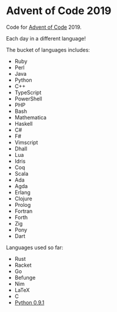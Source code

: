 # Advent of Code 2019

Code for [Advent of Code][aoc] 2019.

Each day in a different language!

The bucket of languages includes:

- Ruby
- Perl
- Java
- Python
- C++
- TypeScript
- PowerShell
- PHP
- Bash
- Mathematica
- Haskell
- C#
- F#
- Vimscript
- Dhall
- Lua
- Idris
- Coq
- Scala
- Ada
- Agda
- Erlang
- Clojure
- Prolog
- Fortran
- Forth
- Zig
- Pony
- Dart

Languages used so far:

- Rust
- Racket
- Go
- Befunge
- Nim
- LaTeX
- C
- [Python 0.9.1](https://www.python.org/download/releases/early/)

[aoc]: https://adventofcode.com/
